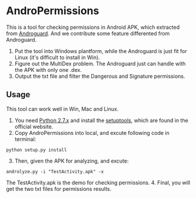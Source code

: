 # AndroPermissions
This is a tool for checking permissions in Android APK, which extracted from [Androguard]("https://github.com/androguard/androguard"). And we contribute some feature differented from Androguard.

1. Put the tool into Windows plantform, while the Androguard is just fit for Linux (it's difficult to install in Win).
2. Figure out the MultiDex problem. The Androguard just can handle with the APK with only one .dex.
3. Output the txt file and filter the Dangerous and Signature permissions.

## Usage
This tool can work well in Win, Mac and Linux.

1. You need [Python 2.7.x]("https://www.python.org/") and install the [setuptools]("https://pypi.python.org/pypi/setuptools"), which are found in the official website.
2. Copy AndroPermissions into local, and excute following code in terminal:
````
python setup.py install
````
3. Then, given the APK for analyzing, and excute:
````
androlyze.py -i "TestActivity.apk" -x
````
The TestActivity.apk is the demo for checking permissions.
 4. Final, you will get the two txt files for permissions results.
